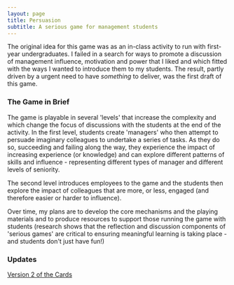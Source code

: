 ```yaml
---
layout: page
title: Persuasion
subtitle: A serious game for management students
---
```


The original idea for this game was as an in-class activity to run with first-year undergraduates. I failed in a search for ways to promote a discussion of management influence, motivation and power that I liked and which fitted with the ways I wanted to introduce them to my students. The result, partly driven by a urgent need to have *something* to deliver, was the first draft of this game.

### The Game in Brief

The game is playable in several 'levels' that increase the complexity and which change the focus of discussions with the students at the end of the activity. In the first level, students create 'managers' who then attempt to persuade imaginary colleagues to undertake a series of tasks. As they do so, succeeding and failing along the way, they experience the impact of increasing experience (or knowledge) and can explore different patterns of skills and influence - representing different types of manager and different levels of seniority.

The second level introduces employees to the game and the students then explore the impact of colleagues that are more, or less, engaged (and therefore easier or harder to influence).

Over time, my plans are to develop the core mechanisms and the playing materials and to produce resources to support those running the game with students (research shows that the reflection and discussion components of 'serious games' are critical to ensuring meaningful learning is taking place - and students don't just have fun!)

### Updates

[Version 2 of the Cards](2019-06-02-Card-Development.md)

